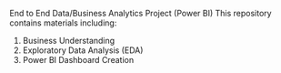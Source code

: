 End to End Data/Business Analytics Project (Power BI)
This repository contains materials including:

1. Business Understanding
2. Exploratory Data Analysis (EDA)
3. Power BI Dashboard Creation
